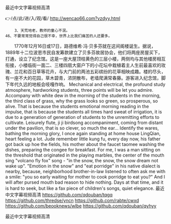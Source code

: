 
最近中文字幕视频高清




👉/点/此/进/入/观/看/ http://wencao66.com?vzdyy.html




		3、天荒地老，教师的童心不泯。
	46、不要常常觉得自己很不幸，世界上比我们痛苦的人还要多。
　　1770年12月16日或17日，路德维希·冯·贝多芬就在这间阁楼诞生。据说，1889年十二位波恩市民自发筹款建立了贝多芬故居协会，他们将两座房屋买下，打通，设立了纪念馆。这是一座大屋顶桔黄色的三层小楼，两侧均与其他楼房相互衔接，小楼临街一面二、三楼四扇大窗户下的小花坛中栽植着主人生前最喜欢的玫瑰、兰花和百日草等花卉，与大门前的两池五彩缤纷的花草相映成趣。楼的尽头，有一座不大的花园，草木碧青，浓阴散布，老墙爬满常春藤。游客进入纪念馆，脚下年代久远的地板会吱嘎作响。
Mechanical and electrical, the profound study atmosphere, hardworking students, three points will be let you admire.
Accompany with white dew in the morning of the students in the morning, the third class of grass, why the grass looks so green, so prosperous, so alive.
That is because the students emotional morning reading in the impulse, that is because the students all times hard sweat of irrigation, it is due to a generation of generation of students to the unremitting efforts to cultivate.
Leisurely flute, ji ji birdsong accompaniment, coming from distant under the pavilion, that is so clever, so much the ear...
Identify the wares, bathing the morning glory, I once again standing at home house LingQian, heart feeling a lot.
Jude remember little kung fu, every day now, his father got back up hoe the fields, his mother about the faucet taomee washing the dishes, preparing the congee for breakfast.
For me, I was a man sitting on the threshold that originated in the playing marbles, the center of the mouth sing "volcano fly fox" song - "in the snow, the snow, the snow dream not wake up".
"Emotion in the snow" and "eat porridge" in his native dialect is nearby, because, neighborhood brother-in-law listened to often ask me with a smile: "you so early waiting for mother to cook porridge to eat you?"
And I will after pursed mouth bad reason to hide nothing.
Days at that time, and it is hard to seek, but like a fax piece of children's songs, quiet elegance.
最近中文字幕视频高清 https://github.com/qdouban/tqgq
https://github.com/thredse/yncn
https://github.com/rabte/cwxd
https://github.com/beooknews/wlbe
https://github.com/qdouban/qyhyy





最近中文字幕视频高清
